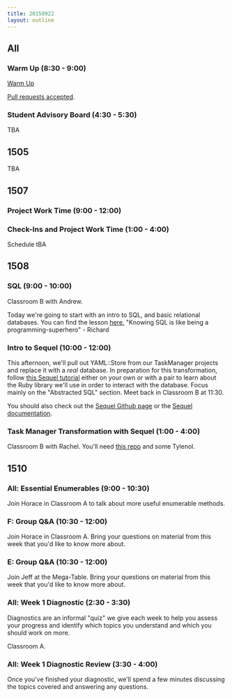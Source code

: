 ```yaml
---
title: 20150922
layout: outline
---
```


## All

### Warm Up (8:30 - 9:00)

[Warm Up](https://thewarmup.herokuapp.com)

[Pull requests accepted](https://github.com/mikedao/the-warm-up).

### Student Advisory Board (4:30 - 5:30)

TBA


## 1505

TBA


## 1507

### Project Work Time (9:00 - 12:00)

### Check-Ins and Project Work Time (1:00 - 4:00)

Schedule tBA


## 1508

### SQL (9:00 - 10:00)

Classroom B with Andrew.

Today we're going to start with an intro to SQL, and basic relational databases. You can find the lesson [here.](https://github.com/turingschool/lesson_plans/blob/master/ruby_02-web_applications_with_ruby/introduction_to_sql.markdown) "Knowing SQL is like being a programming-superhero" - Richard

### Intro to Sequel (10:00 - 12:00)

This afternoon, we'll pull out YAML::Store from our TaskManager projects and replace it with a *real* database. In preparation for this transformation, follow [this Sequel tutorial](http://tutorials.jumpstartlab.com/topics/sql/sequel.html) either on your own or with a pair to learn about the Ruby library we'll use in order to interact with the database. Focus mainly on the "Abstracted SQL" section. Meet back in Classroom B at 11:30.

You should also check out the [Sequel Github page](https://github.com/jeremyevans/sequel) or the [Sequel documentation](http://sequel.jeremyevans.net/).

### Task Manager Transformation with Sequel (1:00 - 4:00)

Classroom B with Rachel. You'll need [this repo](https://github.com/turingschool-examples/1508-task-manager) and some Tylenol.

## 1510

### All: Essential Enumerables (9:00 - 10:30)

Join Horace in Classroom A to talk about more useful
enumerable methods.

### F: Group Q&A (10:30 - 12:00)

Join Horace in Classroom A. Bring your questions on material
from this week that you'd like to know more about.

### E: Group Q&A (10:30 - 12:00)

Join Jeff at the Mega-Table. Bring your questions on material from
this week that you'd like to know more about.

### All: Week 1 Diagnostic (2:30 - 3:30)

Diagnostics are an informal "quiz" we give each week to help you
assess your progress and identify which topics you understand and which
you should work on more.

Classroom A.

### All: Week 1 Diagnostic Review (3:30 - 4:00)

Once you've finished your diagnostic, we'll spend a few minutes
discussing the topics covered and answering any questions.
